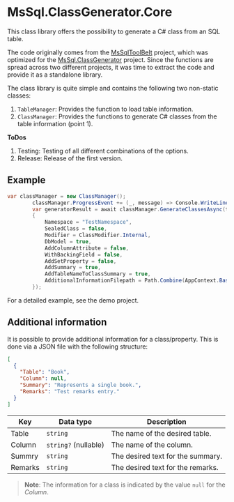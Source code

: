 # MsSql.ClassGenerator.Core

This class library offers the possibility to generate a C# class from an SQL table.

The code originally comes from the [MsSqlToolBelt](https://github.com/InvaderZim85/MsSqlToolBelt) project, which was optimized for the [MsSql.ClassGenerator](https://github.com/InvaderZim85/MsSql.ClassGenerator) project. Since the functions are spread across two different projects, it was time to extract the code and provide it as a standalone library.

The class library is quite simple and contains the following two non-static classes:

1. `TableManager`: Provides the function to load table information.
2. `ClassManager`: Provides the functions to generate C# classes from the table information (point 1).

**ToDos**

1. Testing: Testing of all different combinations of the options.
2. Release: Release of the first version.

## Example

```csharp
var classManager = new ClassManager();
        classManager.ProgressEvent += (_, message) => Console.WriteLine(message);
        var generatorResult = await classManager.GenerateClassesAsync(tables, new ClassGeneratorOptions
        {
            Namespace = "TestNamespace",
            SealedClass = false,
            Modifier = ClassModifier.Internal,
            DbModel = true,
            AddColumnAttribute = false,
            WithBackingField = false,
            AddSetProperty = false,
            AddSummary = true,
            AddTableNameToClassSummary = true,
            AdditionalInformationFilepath = Path.Combine(AppContext.BaseDirectory, "TableInformation.json")
        });
```

For a detailed example, see the demo project.

## Additional information

It is possible to provide additional information for a class/property. This is done via a JSON file with the following structure:

```json
[
  {
    "Table": "Book",
    "Column": null,
    "Summary": "Represents a single book.",
    "Remarks": "Test remarks entry."
  }
]
```

| Key | Data type | Description |
|---|---|---|
| Table | `string` | The name of the desired table. |
| Column | `string?` (nullable) | The name of the column. |
| Summry | `string` | The desired text for the summary. |
| Remarks | `string` | The desired text for the remarks. |

> **Note**: The information for a class is indicated by the value `null` for the *Column*.